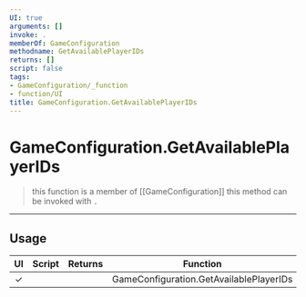 ```yaml
---
UI: true
arguments: []
invoke: .
memberOf: GameConfiguration
methodname: GetAvailablePlayerIDs
returns: []
script: false
tags:
- GameConfiguration/_function
- function/UI
title: GameConfiguration.GetAvailablePlayerIDs
---
```

# GameConfiguration.GetAvailablePlayerIDs
> this function is a member of [[GameConfiguration]]
> this method can be invoked with `.`
-----
## Usage
|  UI | Script | Returns | Function | Arguments |
|:---:|:------:|-------:|:--------:|:---------|
|✓| ||GameConfiguration.GetAvailablePlayerIDs||

